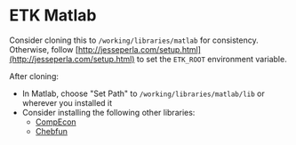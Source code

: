 # ETK Matlab
Consider cloning this to `/working/libraries/matlab` for consistency.  Otherwise, follow [http://jesseperla.com/setup.html](http://jesseperla.com/setup.html) to set the `ETK_ROOT` environment variable.

After cloning:
* In Matlab, choose "Set Path" to `/working/libraries/matlab/lib` or wherever you installed it
* Consider installing the following other libraries:
  * [CompEcon](http://www4.ncsu.edu/~pfackler/compecon/download.html)
  * [Chebfun](http://www.chebfun.org)
